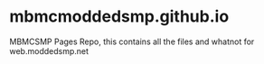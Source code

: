 # mbmcmoddedsmp.github.io
MBMCSMP Pages Repo, this contains all the files and whatnot for web.moddedsmp.net 
